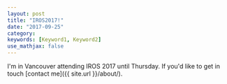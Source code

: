 ```yaml
---
layout: post
title: "IROS2017!"
date: "2017-09-25"
category:
keywords: [Keyword1, Keyword2]
use_mathjax: false
---
```


I'm in Vancouver attending IROS 2017 until Thursday. If you'd like to get in touch [contact me]({{ site.url }}/about/).

<!--
Code snippets



# References

[US2014123789A1]: https://worldwide.espacenet.com/publicationDetails/biblio?FT=D&date=20140508&DB=EPODOC&locale=en_EP&CC=US&NR=2014123789A1&KC=A1&ND=5
- [Actuator (US 2014/123789 A1)][US2014123789A1]

<div align="center"><img src='ball-joint.svg' height='300pt'/></div>

<img src='{{ site.url }}asset-bank/

-->

<!--used keywords
Markdown, LaTeX, Pandoc, Robotics, Mechanical Design, Review, Flexible Shaft, Creo Parametric, OnShape
--allowed categories
CAD, Creo Parametric, Mechatronics, Robotics, Other

-->

<!-- useful characters

° degrees
€
-->
